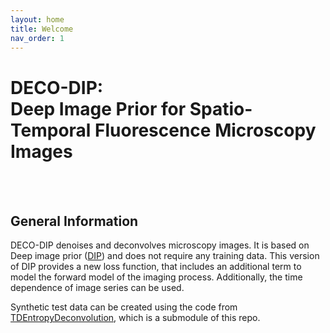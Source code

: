 ```yaml
---
layout: home
title: Welcome
nav_order: 1
---
```


# **DECO-DIP**: <br> **Deep Image Prior for Spatio-Temporal Fluorescence Microscopy Images**

<br>
<br>

## General Information

DECO-DIP denoises and deconvolves microscopy images. It is based on Deep image prior ([DIP](https://github.com/DmitryUlyanov/deep-image-prior)) and does not require any training data. This version of DIP provides a new loss function, that includes an additional term to model the forward model of the imaging process. Additionally, the time dependence of image series can be used.

Synthetic test data can be created using the code from [TDEntropyDeconvolution](https://github.com/IPMI-ICNS-UKE/TDEntropyDeconvolution/), which is a submodule of this repo.
